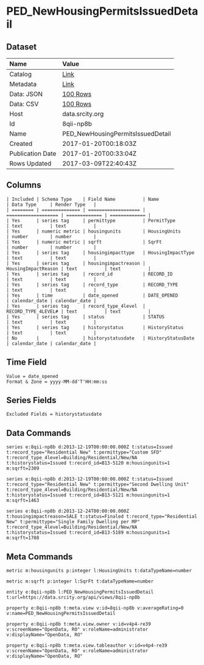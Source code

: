 # PED_NewHousingPermitsIssuedDetail

## Dataset

| Name | Value |
| :--- | :---- |
| Catalog | [Link](https://catalog.data.gov/dataset/ped-newhousingpermitsissueddetail) |
| Metadata | [Link](https://data.srcity.org/api/views/8qii-np8b) |
| Data: JSON | [100 Rows](https://data.srcity.org/api/views/8qii-np8b/rows.json?max_rows=100) |
| Data: CSV | [100 Rows](https://data.srcity.org/api/views/8qii-np8b/rows.csv?max_rows=100) |
| Host | data.srcity.org |
| Id | 8qii-np8b |
| Name | PED_NewHousingPermitsIssuedDetail |
| Created | 2017-01-20T00:18:03Z |
| Publication Date | 2017-01-20T00:33:04Z |
| Rows Updated | 2017-03-09T22:40:43Z |

## Columns

```ls
| Included | Schema Type    | Field Name          | Name                | Data Type     | Render Type   |
| ======== | ============== | =================== | =================== | ============= | ============= |
| Yes      | series tag     | permittype          | PermitType          | text          | text          |
| Yes      | numeric metric | housingunits        | HousingUnits        | number        | number        |
| Yes      | numeric metric | sqrft               | SqrFt               | number        | number        |
| Yes      | series tag     | housingimpacttype   | HousingImpactType   | text          | text          |
| Yes      | series tag     | housingimpactreason | HousingImpactReason | text          | text          |
| Yes      | series tag     | record_id           | RECORD_ID           | text          | text          |
| Yes      | series tag     | record_type         | RECORD_TYPE         | text          | text          |
| Yes      | time           | date_opened         | DATE_OPENED         | calendar_date | calendar_date |
| Yes      | series tag     | record_type_4level  | RECORD_TYPE_4LEVEL# | text          | text          |
| Yes      | series tag     | status              | STATUS              | text          | text          |
| Yes      | series tag     | historystatus       | HistoryStatus       | text          | text          |
| No       |                | historystatusdate   | HistoryStatusDate   | calendar_date | calendar_date |
```

## Time Field

```ls
Value = date_opened
Format & Zone = yyyy-MM-dd'T'HH:mm:ss
```

## Series Fields

```ls
Excluded Fields = historystatusdate
```

## Data Commands

```ls
series e:8qii-np8b d:2013-12-19T00:00:00.000Z t:status=Issued t:record_type="Residential New" t:permittype="Custom SFD" t:record_type_4level=Building/Residential/New/NA t:historystatus=Issued t:record_id=B13-5120 m:housingunits=1 m:sqrft=2309

series e:8qii-np8b d:2013-12-19T00:00:00.000Z t:status=Issued t:record_type="Residential New" t:permittype="Second Dwelling Unit" t:record_type_4level=Building/Residential/New/NA t:historystatus=Issued t:record_id=B13-5121 m:housingunits=1 m:sqrft=1463

series e:8qii-np8b d:2013-12-24T00:00:00.000Z t:housingimpactreason=SALE t:status=Finaled t:record_type="Residential New" t:permittype="Single Family Dwelling per MP" t:record_type_4level=Building/Residential/New/NA t:historystatus=Issued t:record_id=B13-5189 m:housingunits=1 m:sqrft=1708
```

## Meta Commands

```ls
metric m:housingunits p:integer l:HousingUnits t:dataTypeName=number

metric m:sqrft p:integer l:SqrFt t:dataTypeName=number

entity e:8qii-np8b l:PED_NewHousingPermitsIssuedDetail t:url=https://data.srcity.org/api/views/8qii-np8b

property e:8qii-np8b t:meta.view v:id=8qii-np8b v:averageRating=0 v:name=PED_NewHousingPermitsIssuedDetail

property e:8qii-np8b t:meta.view.owner v:id=v4p4-re39 v:screenName="OpenData, RO" v:roleName=administrator v:displayName="OpenData, RO"

property e:8qii-np8b t:meta.view.tableauthor v:id=v4p4-re39 v:screenName="OpenData, RO" v:roleName=administrator v:displayName="OpenData, RO"
```